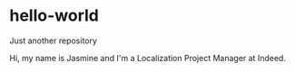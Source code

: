 # hello-world
Just another repository

Hi, my name is Jasmine and I'm a Localization Project Manager at Indeed.
